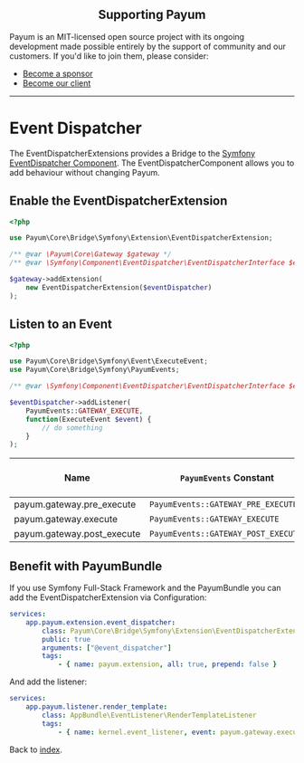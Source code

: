 <h2 align="center">Supporting Payum</h2>

Payum is an MIT-licensed open source project with its ongoing development made possible entirely by the support of community and our customers. If you'd like to join them, please consider:

- [Become a sponsor](https://www.patreon.com/makasim)
- [Become our client](http://forma-pro.com/)

---

# Event Dispatcher

The EventDispatcherExtensions provides a Bridge to the [Symfony EventDispatcher Component](http://symfony.com/doc/current/components/event_dispatcher/index.html). The EventDispatcherComponent allows you to add behaviour without changing Payum.

## Enable the EventDispatcherExtension

```php
<?php

use Payum\Core\Bridge\Symfony\Extension\EventDispatcherExtension;

/** @var \Payum\Core\Gateway $gateway */
/** @var \Symfony\Component\EventDispatcher\EventDispatcherInterface $eventDispatcher */

$gateway->addExtension(
    new EventDispatcherExtension($eventDispatcher)
);
```

## Listen to an Event

```php
<?php

use Payum\Core\Bridge\Symfony\Event\ExecuteEvent;
use Payum\Core\Bridge\Symfony\PayumEvents;

/** @var \Symfony\Component\EventDispatcher\EventDispatcherInterface $eventDispatcher */

$eventDispatcher->addListener(
    PayumEvents::GATEWAY_EXECUTE,
    function(ExecuteEvent $event) {
        // do something
    }
);
```

| Name | `PayumEvents` Constant | Argument passed to the listener |
| --- | --- | ---|
| payum.gateway.pre_execute | `PayumEvents::GATEWAY_PRE_EXECUTE` | `ExecuteEvent` |
| payum.gateway.execute | `PayumEvents::GATEWAY_EXECUTE` | `ExecuteEvent` |
| payum.gateway.post_execute | `PayumEvents::GATEWAY_POST_EXECUTE` | `ExecuteEvent` |

## Benefit with PayumBundle

If you use Symfony Full-Stack Framework and the PayumBundle you can add the EventDispatcherExtension via Configuration:

```yaml
services:
    app.payum.extension.event_dispatcher:
        class: Payum\Core\Bridge\Symfony\Extension\EventDispatcherExtension
        public: true
        arguments: ["@event_dispatcher"]
        tags:
            - { name: payum.extension, all: true, prepend: false }
```

And add the listener:

```yaml
services:
    app.payum.listener.render_template:
        class: AppBundle\EventListener\RenderTemplateListener
        tags:
            - { name: kernel.event_listener, event: payum.gateway.execute }
```

Back to [index](index.md).
